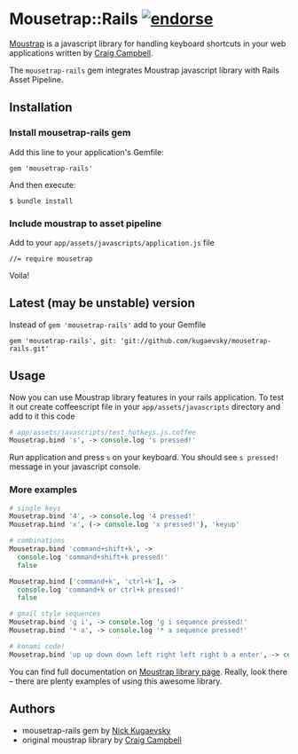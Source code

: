 # Mousetrap::Rails [![endorse](http://api.coderwall.com/kugaevsky/endorsecount.png)](http://coderwall.com/kugaevsky)

[Moustrap](https://github.com/ccampbell/mousetrap) is a javascript library for handling keyboard shortcuts in your web applications written by [Craig Campbell](http://craig.is/).

The `mousetrap-rails` gem integrates Moustrap javascript library with Rails Asset Pipeline.


## Installation

### Install mousetrap-rails gem

Add this line to your application's Gemfile:

    gem 'mousetrap-rails'

And then execute:

    $ bundle install

### Include moustrap to asset pipeline

Add to your `app/assets/javascripts/application.js` file

    //= require mousetrap

Voila!


## Latest (may be unstable) version

Instead of `gem 'mousetrap-rails'` add to your Gemfile

    gem 'mousetrap-rails', git: 'git://github.com/kugaevsky/mousetrap-rails.git'


## Usage

Now you can use Moustrap library features in your rails application. To test it out create coffeescript file in your `app/assets/javascripts` directory and add to it this code

```coffeescript
# app/assets/javascripts/test_hotkeys.js.coffee
Mousetrap.bind 's', -> console.log 's pressed!'
```

Run application and press `s` on your keyboard. You should see `s pressed!` message in your javascript console.

### More examples

```coffeescript
# single keys
Mousetrap.bind '4', -> console.log '4 pressed!'
Mousetrap.bind 'x', (-> console.log 'x pressed!'), 'keyup'

# combinations
Mousetrap.bind 'command+shift+k', ->
  console.log 'command+shift+k pressed!'
  false

Mousetrap.bind ['command+k', 'ctrl+k'], ->
  console.log 'command+k or ctrl+k pressed!'
  false

# gmail style sequences
Mousetrap.bind 'g i', -> console.log 'g i sequence pressed!'
Mousetrap.bind '* a', -> console.log '* a sequence pressed!'

# konami code!
Mousetrap.bind 'up up down down left right left right b a enter', -> console.log 'You WIN!'
```

You can find full documentation on [Moustrap library page](http://craig.is/killing/mice). Really, look there – there are plenty examples of using this awesome library.


## Authors

* mousetrap-rails gem by [Nick Kugaevsky](http://kugaevsky.ru)
* original moustrap library by [Craig Campbell](http://craig.is/)
